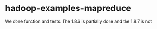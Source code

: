 # hadoop-examples-mapreduce

We done function and tests. The 1.8.6 is partially done and the 1.8.7 is not
